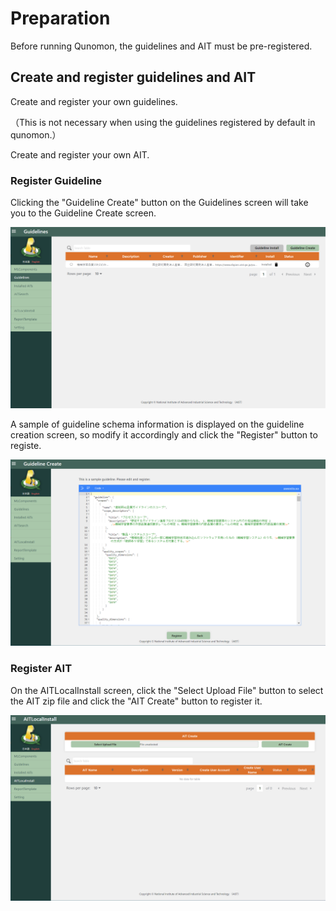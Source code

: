 # Preparation

Before running Qunomon, the guidelines and AIT must be pre-registered.

## Create and register guidelines and AIT

Create and register your own guidelines.

（This is not necessary when using the guidelines registered by default in qunomon.）

Create and register your own AIT.

### Register Guideline

Clicking the "Guideline Create" button on the Guidelines screen will take you to the Guideline Create screen.

![0201](02/01.png)

A sample of guideline schema information is displayed on the guideline creation screen, so modify it accordingly and click the "Register" button to registe.

![0202](02/02.png)

### Register AIT

On the AITLocalInstall screen, click the "Select Upload File" button to select the AIT zip file and click the "AIT Create" button to register it.

![0203](02/03.png)


